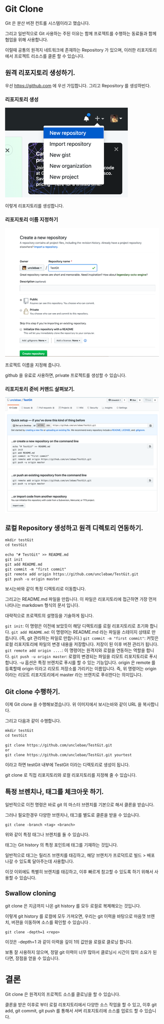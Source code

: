 # Git Clone

Git 은 분산 버젼 컨트롤 시스템이라고 했습니다. 

그리고 일반적으로 Git 사용하는 주된 이유는 함께 프로젝트를 수행하는 동료들과 함께 협업을 위해 사용합니다. 

이럴때 공통의 원격지 네트워크에 존재하는 Repository 가 있으며, 이러한 리포지토리에서 프로젝트 리소스를 클론 할 수 있습니다. 

## 원격 리포지토리 생성하기. 

우선 https://github.com 에 우선 가입합니다. 그리고 Repository 를 생성하빈다. 

### 리포지토리 생성 

![create git repository](./imgs/create_git_01.png "create git repository")

이렇게 리포지토리를 생성합니다. 

### 리포지토리 이름 지정하기

![create_git_repository](./imgs/create_git_02.png "enter a name")

프로젝트 이름을 지정해 줍니다. 

github 을 유료로 사용하면, private 프로젝트를 생성할 수 있습니다. 

### 리포지토리 준비 커맨드 살펴보기. 

![view repsoitory info](./imgs/create_git_03.png "view a repository")


## 로컬 Repository 생성하고 원격 디렉토리 연동하기. 

```
mkdir testGit
cd testGit

echo "# TestGit" >> README.md
git init
git add README.md
git commit -m "first commit"
git remote add origin https://github.com/unclebae/TestGit.git
git push -u origin master
```

보시는바와 같이 특정 디렉토리로 이동합니다. 

그리고는 README.md 파일을 만듭니다. 이 파일은 리포지토리에 접근하면 가장 먼저 나타나는 markdown 형식의 문서 입니다. 

대략적으로 프로젝트의 설명등을 기술하게 됩니다. 

`git init`: 이 명령은 이전에 보았듯이 해당 디렉토리를 로컬 리포지토리로 초기화 합니다. 
`git add README.md`: 이 명령어는 README.md 라는 파일을 스테이지 상태로 만듭니다. (즉, git 관리하는 파일로 만듭니다.)
`git commit -m "first commit"`: 커밋은 로컬 리포지토리에 파일의 변경 내용을 저장합니다. 저장이 된 이후 버젼 관리가 됩니다. 
`git remote add origin ....`: 이 명령어는 원격지와 로컬을 연동하는 역할을 합니다. 
`git push -u origin master`: 로컬의 변경되는 파일을 리모트 리포지토리로 푸시합니다. -u 옵션은 특정 브렌치로 푸시를 할 수 있는 기능입니다. origin 은 remote 를 등록할때 origin 이라고 리모트 저장소를 가리키는 이름입니다. 
  즉, 위 명령어는 origin 이라는 리모트 리포지토리에서 master 라는 브렌치로 푸쉬한다는 의미입니다. 

## Git clone 수행하기. 

이제 Git clone 을 수행해보겠습니다. 
위 이미지에서 보시는바와 같이 URL 을 복사합니다. 

그리고 다음과 같이 수행합니다. 

```
mkdir testGit
cd testGit

git clone https://github.com/unclebae/TestGit.git 
or
git clone https://github.com/unclebae/TestGit.git yourtest
```

이라고 하면 testGit 내부에 TestGit 이라는 디렉토리로 생성이 됩니다. 

git clone <url> <localDirectory> 로 직접 리포지토리와 로컬 리포지토리를 지정해 줄 수 있습니다. 


## 특정 브렌치나, 태그를 체크아웃 하기. 

일반적으로 이전 명령은 바로 git 의 마스터 브렌치를 기본으로 해서 클론을 받습니다. 

그러나 필요한경우 다양한 브렌치나, 태그를 별도로 클론을 받을 수 있습니다. 

```
git clone -branch <tag> <branch>
```

위와 같이 특정 태그나 브렌치를 둘 수 있습니다. 

태그는 Git history 의 특정 포인트에 태그를 기재하는 것입니다. 

일반적으로 태그는 릴리즈 브렌치를 태깅하고, 해당 브렌치가 프로덕트로 빌드 > 배포 나갈 수 있도록 달아주는데 사용합니다. 

이것 이외에도 특별히 브렌치를 태깅하고, 이후 빠르게 참고할 수 있도록 하기 위해서 사용할 수 있습니다. 

## Swallow cloning

git clone 은 지금까지 나온 git history 를 모두 로컬로 복제해오는 것입니다. 

이렇게 git history 를 로컬에 모두 가져오면, 우리는 git 이력을 바탕으로 마음껏 브렌치, 버젼을 이동하며 소스를 확인할 수 있습니다 .

```
git clone -depth=1 <repo>
```

이것은 -depth=1 과 같이 이력을 깊이 1의 값만을 로컬로 클로닝 합니다. 

보통 잘 사용하지 않으며, 정말 git 이력이 너무 많아서 클로닝시 시간이 많이 소요가 된다면, 장점을 얻을 수 있습니다. 

# 결론

Git clone 은 원격지의 프로젝트 소스를 클로닝을 할 수 있습니다. 

클론을 받은 이후로 부터 로컬 리포지토리에서 다양한 소스 작업을 할 수 있고, 이후 git add, git commit, git push 를 통해서 서버 리포지토리에 소스를 업로드 할 수 있습니다. 
